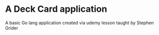 # A Deck Card application

A basic Go lang application created via udemy lesson taught by Stephen Grider